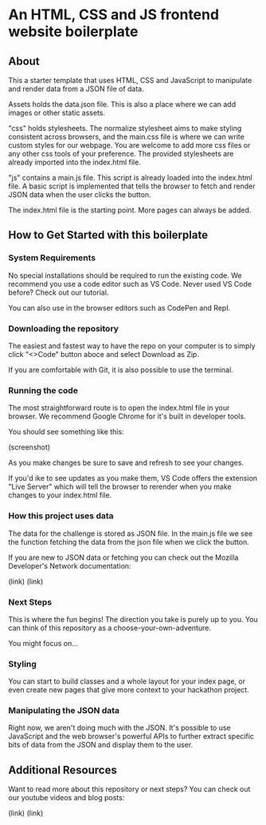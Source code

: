 # An HTML, CSS and JS frontend website boilerplate

## About 
This a starter template that uses HTML, CSS and JavaScript to manipulate and render data from a JSON file of data.

Assets holds the data.json file. This is also a place where we can add images or other static assets.

"css" holds stylesheets. The normalize stylesheet aims to make styling consistent across browsers, and the main.css file is where we can write custom styles for our webpage. You are welcome to add more css files or any other css tools of your preference. The provided stylesheets are already imported into the index.html file. 

"js" contains a main.js file. This script is already loaded into the index.html file. A basic script is implemented that tells the browser to fetch and render JSON data when the user clicks the button.

The index.html file is the starting point. More pages can always be added.


## How to Get Started with this boilerplate

### System Requirements

No special installations should be required to run the existing code. We recommend you use a code editor such as VS Code. Never used VS Code before? Check out our tutorial.

You can also use in the browser editors such as CodePen and Repl.

### Downloading the repository

The easiest and fastest way to have the repo on your computer is to simply click "<>Code" button aboce and select Download as Zip.

If you are comfortable with Git, it is also possible to use the terminal.

### Running the code

The most straightforward route is to open the index.html file in your browser. We recommend Google Chrome for it's built in developer tools.

You should see something like this:

(screenshot)

As you make changes be sure to save and refresh to see your changes.

If you'd ike to see updates as you make them, VS Code offers the extension "Live Server" which will tell the browser to rerender when you make changes to your index.html file.

### How this project uses data

The data for the challenge is stored as JSON file. In the main.js file we see the function fetching the data from the json file when we click the button. 

If you are new to JSON data or fetching you can check out the Mozilla Developer's Network documentation:

(link)
(link)

### Next Steps

This is where the fun begins! The direction you take is purely up to you. You can think of this repository as a choose-your-own-adventure.

You might focus on...

### Styling

You can start to build classes and a whole layout for your index page, or even create new pages that give more context to your hackathon project.

### Manipulating the JSON data

Right now, we aren't doing much with the JSON. It's possible to use JavaScript and the web browser's powerful APIs to further extract specific bits of data from the JSON and display them to the user.


## Additional Resources

Want to read more about this repository or next steps? You can check out our youtube videos and blog posts:

(link)
(link)